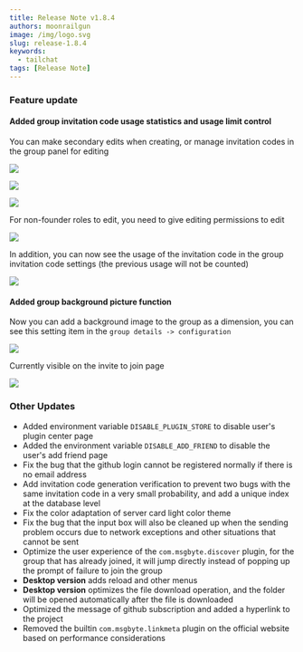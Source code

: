 ```yaml
---
title: Release Note v1.8.4
authors: moonrailgun
image: /img/logo.svg
slug: release-1.8.4
keywords:
  - tailchat
tags: [Release Note]
---
```


### Feature update

#### Added group invitation code usage statistics and usage limit control

You can make secondary edits when creating, or manage invitation codes in the group panel for editing

![](/img/blog/release-note/v1.8.4/1.png)

![](/img/blog/release-note/v1.8.4/2.png)

![](/img/blog/release-note/v1.8.4/3.png)


For non-founder roles to edit, you need to give editing permissions to edit

![](/img/blog/release-note/v1.8.4/5.png)

In addition, you can now see the usage of the invitation code in the group invitation code settings (the previous usage will not be counted)

![](/img/blog/release-note/v1.8.4/4.png)

#### Added group background picture function

Now you can add a background image to the group as a dimension, you can see this setting item in the `group details -> configuration`

![](/img/blog/release-note/v1.8.4/6.png)

Currently visible on the invite to join page

![](/img/blog/release-note/v1.8.4/7.png)

### Other Updates

- Added environment variable `DISABLE_PLUGIN_STORE` to disable user's plugin center page
- Added the environment variable `DISABLE_ADD_FRIEND` to disable the user's add friend page
- Fix the bug that the github login cannot be registered normally if there is no email address
- Add invitation code generation verification to prevent two bugs with the same invitation code in a very small probability, and add a unique index at the database level
- Fix the color adaptation of server card light color theme
- Fix the bug that the input box will also be cleaned up when the sending problem occurs due to network exceptions and other situations that cannot be sent
- Optimize the user experience of the `com.msgbyte.discover` plugin, for the group that has already joined, it will jump directly instead of popping up the prompt of failure to join the group
- **Desktop version** adds reload and other menus
- **Desktop version** optimizes the file download operation, and the folder will be opened automatically after the file is downloaded
- Optimized the message of github subscription and added a hyperlink to the project
- Removed the builtin `com.msgbyte.linkmeta` plugin on the official website based on performance considerations
